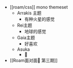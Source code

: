 - [[roam/css]] mono themeset
    - Arrakis 主题
        - 有种火星的感觉
    - Rei主题
        - 地球的感觉
    - Gaia主题
        - 好喜欢
    - Asuka
        - 🤩 
- [[Roam面对面🍜 第三期]]
